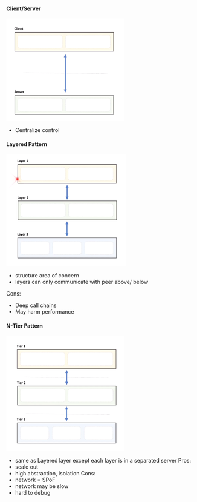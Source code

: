 #### Client/Server

![](../images/80dfe841.png)

- Centralize control


#### Layered Pattern

![](../images/0030c851.png)

- structure area of concern
- layers can only communicate with peer above/ below

Cons:
- Deep call chains
- May harm performance

#### N-Tier Pattern

![](../images/4ee1c025.png)

- same as Layered layer except each layer is in a separated server
Pros:
- scale out
- high abstraction, isolation
Cons:
- network = SPoF
- network may be slow
- hard to debug
